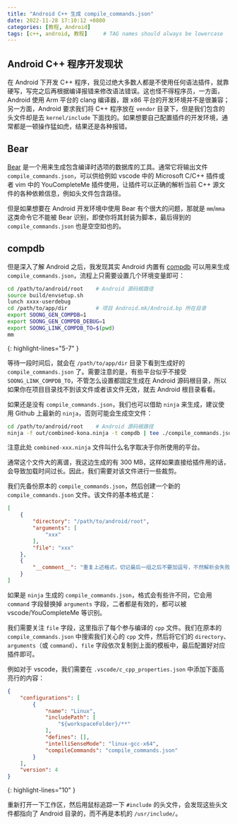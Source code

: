 ```yaml
---
title: "Android C++ 生成 compile_commands.json"
date: 2022-11-28 17:10:12 +0800
categories: [教程, Android]
tags: [c++, android, 教程]     # TAG names should always be lowercase
---
```


## Android C++ 程序开发现状

在 Android 下开发 C++ 程序，我见过绝大多数人都是不使用任何语法插件，就靠硬写，写完之后再根据编译报错来修改语法错误。这也怪不得程序员，一方面，Android 使用 Arm 平台的 clang 编译器，跟 x86 平台的开发环境并不是很兼容；另一方面，Android 要求我们将 C++ 程序放在 `vendor` 目录下，但是我们包含的头文件却是去 `kernel/include` 下面找的。如果想要自己配置插件的开发环境，通常都是一顿操作猛如虎，结果还是各种报错。

## Bear

[Bear](https://github.com/rizsotto/Bear) 是一个用来生成包含编译时选项的数据库的工具。通常它将输出文件 `compile_commands.json`，可以供给例如 vscode 中的 Microsoft C/C++ 插件或者 vim 中的 YouCompleteMe 插件使用，让插件可以正确的解析当前 C++ 源文件的各种依赖信息，例如头文件包含路径。

但是如果想要在 Android 开发环境中使用 Bear 有个很大的问题，那就是 `mm`/`mma` 这类命令它不能被 Bear 识别，即使你将其封装为脚本，最后得到的 `compile_commands.json` 也是空空如也的。

## compdb

但是深入了解 Android 之后，我发现其实 Android 内置有 [compdb](https://android.googlesource.com/platform/build/soong/+/HEAD/docs/compdb.md) 可以用来生成 `compile_commands.json`，流程上只需要设置几个环境变量即可：

```bash
cd /path/to/android/root    # Android 源码根路径
source build/envsetup.sh
lunch xxxx-userdebug
cd /path/to/app/dir         # 项目 Android.mk/Android.bp 所在目录
export SOONG_GEN_COMPDB=1
export SOONG_GEN_COMPDB_DEBUG=1
export SOONG_LINK_COMPDB_TO=$(pwd)
mm
```
{: highlight-lines="5-7" }

等待一段时间后，就会在 `/path/to/app/dir` 目录下看到生成好的 `compile_commands.json` 了。需要注意的是，有些平台似乎不接受 `SOONG_LINK_COMPDB_TO`，不管怎么设置都固定生成在 Android 源码根目录，所以如果你在项目目录找不到该文件或者该文件无效，就去 Android 根目录看看。

如果还是没有 `compile_commands.json`，我们也可以借助 `ninja` 来生成，建议使用 Github 上最新的 `ninja`，否则可能会生成空文件：

```bash
cd /path/to/android/root    # Android 源码根路径
ninja -f out/combined-kona.ninja -t compdb | tee ./compile_commands.json
```

注意此处 `combined-xxx.ninja` 文件叫什么名字取决于你所使用的平台。

通常这个文件大的离谱，我这边生成的有 300 MB，这样如果直接给插件用的话，会导致加载时间过长。因此，我们需要对该文件进行一些裁剪。

我们先备份原本的 `compile_commands.json`，然后创建一个新的 `compile_commands.json` 文件。该文件的基本格式是：

```json
[
    {
        "directory": "/path/to/android/root",
        "arguments": [
            "xxx"
        ],
        "file": "xxx"
    },
    {
        "__comment__": "重复上述格式，切记最后一组之后不要加逗号，不然解析会失败！"
    }
]
```

如果是 `ninja` 生成的 `compile_commands.json`，格式会有些许不同，它会用 `command` 字段替换掉 `arguments` 字段，二者都是有效的，都可以被 vscode/YouCompleteMe 等识别。

我们需要关注 `file` 字段，这里指示了每个参与编译的 `cpp` 文件。我们在原本的 `compile_commands.json` 中搜索我们关心的 `cpp` 文件，然后将它们的 `directory`、`arguments`（或 `command`）、`file` 字段依次复制到上面的模板中，最后配置好对应插件即可。

例如对于 vscode，我们需要在 `.vscode/c_cpp_properties.json` 中添加下面高亮行的内容：

```json
{
    "configurations": [
        {
            "name": "Linux",
            "includePath": [
                "${workspaceFolder}/**"
            ],
            "defines": [],
            "intelliSenseMode": "linux-gcc-x64",
            "compileCommands": "compile_commands.json"
        }
    ],
    "version": 4
}
```
{: highlight-lines="10" }

重新打开一下工作区，然后用鼠标追踪一下 `#include` 的头文件，会发现这些头文件都指向了 Android 目录的，而不再是本机的 `/usr/include/`。
